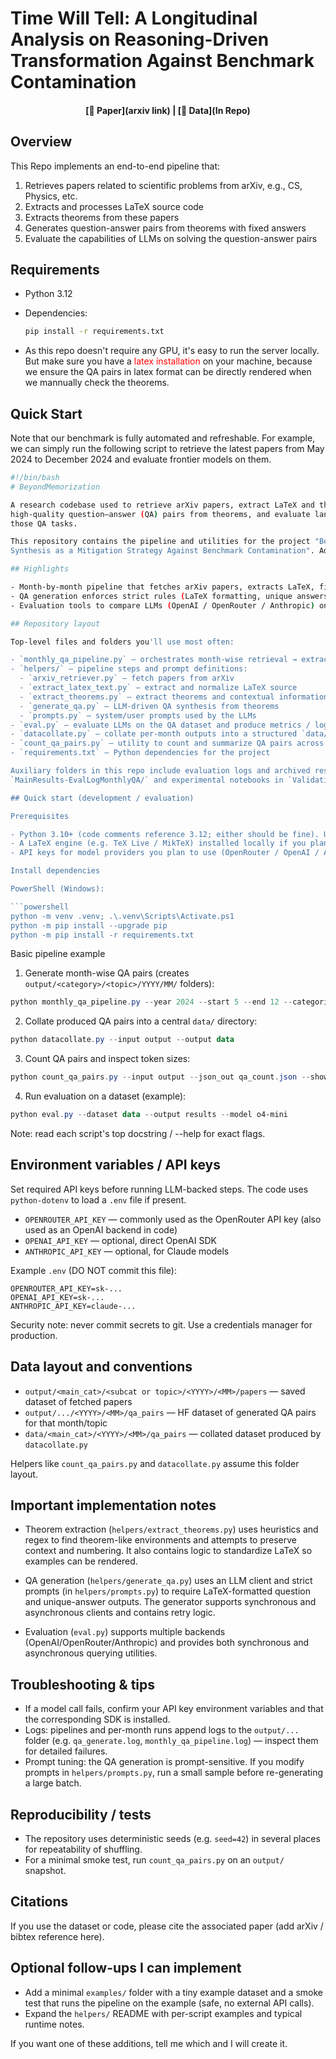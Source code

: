 # Time Will Tell: A Longitudinal Analysis on Reasoning-Driven Transformation Against Benchmark Contamination

<div align="center">

#### [📄 Paper](arxiv link)  |  [🤗 Data](In Repo) 
</div>

## Overview

This Repo implements an end-to-end pipeline that:
1. Retrieves papers related to scientific problems from arXiv, e.g., CS, Physics, etc.
2. Extracts and processes LaTeX source code
3. Extracts theorems from these papers
4. Generates question-answer pairs from theorems with fixed answers
5. Evaluate the capabilities of LLMs on solving the question-answer pairs

## Requirements

- Python 3.12
- Dependencies:
  ```bash
  pip install -r requirements.txt
  ```

- As this repo doesn't require any GPU, it's easy to run the server locally. But make sure you have a    <span style="color:red">latex installation</span>  on your machine, because we ensure the QA pairs in latex format can be directly rendered when we mannually check the theorems.

## Quick Start

Note that our benchmark is fully automated and refreshable. For example, we can simply run the following script to retrieve the latest papers from May 2024 to December 2024 and evaluate frontier models on them.

```bash
#!/bin/bash
# BeyondMemorization

A research codebase used to retrieve arXiv papers, extract LaTeX and theorems, synthesize
high-quality question–answer (QA) pairs from theorems, and evaluate language models on
those QA tasks.

This repository contains the pipeline and utilities for the project "Beyond Memorization: Reasoning-Driven
Synthesis as a Mitigation Strategy Against Benchmark Contamination". Add paper / dataset links here.

## Highlights

- Month-by-month pipeline that fetches arXiv papers, extracts LaTeX, finds theorems, and synthesizes QA pairs.
- QA generation enforces strict rules (LaTeX formatting, unique answers) to produce renderable, verifiable items.
- Evaluation tools to compare LLMs (OpenAI / OpenRouter / Anthropic) on the generated QA benchmark.

## Repository layout

Top-level files and folders you'll use most often:

- `monthly_qa_pipeline.py` — orchestrates month-wise retrieval → extraction → theorem extraction → QA generation.
- `helpers/` — pipeline steps and prompt definitions:
  - `arxiv_retriever.py` — fetch papers from arXiv
  - `extract_latex_text.py` — extract and normalize LaTeX source
  - `extract_theorems.py` — extract theorems and contextual information
  - `generate_qa.py` — LLM-driven QA synthesis from theorems
  - `prompts.py` — system/user prompts used by the LLMs
- `eval.py` — evaluate LLMs on the QA dataset and produce metrics / logs
- `datacollate.py` — collate per-month outputs into a structured `data/` tree
- `count_qa_pairs.py` — utility to count and summarize QA pairs across outputs
- `requirements.txt` — Python dependencies for the project

Auxiliary folders in this repo include evaluation logs and archived results in
`MainResults-EvalLogMonthlyQA/` and experimental notebooks in `ValidationExp*`.

## Quick start (development / evaluation)

Prerequisites

- Python 3.10+ (code comments reference 3.12; either should be fine). Use a virtual environment.
- A LaTeX engine (e.g. TeX Live / MikTeX) installed locally if you plan to render LaTeX examples.
- API keys for model providers you plan to use (OpenRouter / OpenAI / Anthropic).

Install dependencies

PowerShell (Windows):

```powershell
python -m venv .venv; .\.venv\Scripts\Activate.ps1
python -m pip install --upgrade pip
python -m pip install -r requirements.txt
```

Basic pipeline example

1) Generate month-wise QA pairs (creates `output/<category>/<topic>/YYYY/MM/` folders):

```powershell
python monthly_qa_pipeline.py --year 2024 --start 5 --end 12 --categories math,cs --papers-step 100
```

2) Collate produced QA pairs into a central `data/` directory:

```powershell
python datacollate.py --input output --output data
```

3) Count QA pairs and inspect token sizes:

```powershell
python count_qa_pairs.py --input output --json_out qa_count.json --show_exceed_tokens True
```

4) Run evaluation on a dataset (example):

```powershell
python eval.py --dataset data --output results --model o4-mini
```

Note: read each script's top docstring / --help for exact flags.

## Environment variables / API keys

Set required API keys before running LLM-backed steps. The code uses `python-dotenv` to load a `.env` file
if present.

- `OPENROUTER_API_KEY` — commonly used as the OpenRouter API key (also used as an OpenAI backend in code)
- `OPENAI_API_KEY` — optional, direct OpenAI SDK
- `ANTHROPIC_API_KEY` — optional, for Claude models

Example `.env` (DO NOT commit this file):

```text
OPENROUTER_API_KEY=sk-...
OPENAI_API_KEY=sk-...
ANTHROPIC_API_KEY=claude-...
```

Security note: never commit secrets to git. Use a credentials manager for production.

## Data layout and conventions

- `output/<main_cat>/<subcat or topic>/<YYYY>/<MM>/papers` — saved dataset of fetched papers
- `output/.../<YYYY>/<MM>/qa_pairs` — HF dataset of generated QA pairs for that month/topic
- `data/<main_cat>/<YYYY>/<MM>/qa_pairs` — collated dataset produced by `datacollate.py`

Helpers like `count_qa_pairs.py` and `datacollate.py` assume this folder layout.

## Important implementation notes

- Theorem extraction (`helpers/extract_theorems.py`) uses heuristics and regex to find theorem-like environments
  and attempts to preserve context and numbering. It also contains logic to standardize LaTeX so examples
  can be rendered.

- QA generation (`helpers/generate_qa.py`) uses an LLM client and strict prompts (in `helpers/prompts.py`) to
  require LaTeX-formatted question and unique-answer outputs. The generator supports synchronous and
  asynchronous clients and contains retry logic.

- Evaluation (`eval.py`) supports multiple backends (OpenAI/OpenRouter/Anthropic) and provides both
  synchronous and asynchronous querying utilities.

## Troubleshooting & tips

- If a model call fails, confirm your API key environment variables and that the corresponding SDK is installed.
- Logs: pipelines and per-month runs append logs to the `output/...` folder (e.g. `qa_generate.log`,
  `monthly_qa_pipeline.log`) — inspect them for detailed failures.
- Prompt tuning: the QA generation is prompt-sensitive. If you modify prompts in `helpers/prompts.py`, run a
  small sample before re-generating a large batch.

## Reproducibility / tests

- The repository uses deterministic seeds (e.g. `seed=42`) in several places for repeatability of shuffling.
- For a minimal smoke test, run `count_qa_pairs.py` on an `output/` snapshot.

## Citations

If you use the dataset or code, please cite the associated paper (add arXiv / bibtex reference here).

## Optional follow-ups I can implement

- Add a minimal `examples/` folder with a tiny example dataset and a smoke test that runs the pipeline on
  the example (safe, no external API calls).
- Expand the `helpers/` README with per-script examples and typical runtime notes.

If you want one of these additions, tell me which and I will create it.





